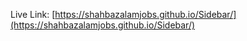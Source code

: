 

Live Link: [https://shahbazalamjobs.github.io/Sidebar/](https://shahbazalamjobs.github.io/Sidebar/)
